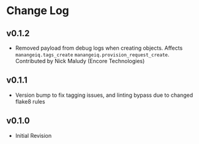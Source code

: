 # Change Log

## v0.1.2

- Removed payload from debug logs when creating objects.
  Affects `manangeiq.tags_create` `manangeiq.provision_request_create`.
  Contributed by Nick Maludy (Encore Technologies)

## v0.1.1

- Version bump to fix tagging issues, and linting bypass due to changed flake8 rules

## v0.1.0

- Initial Revision
